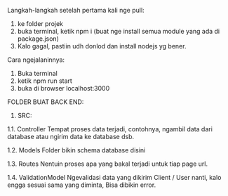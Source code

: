 Langkah-langkah setelah pertama kali nge pull:
1. ke folder projek
2. buka terminal, ketik npm i (buat nge install semua module yang ada di package.json)
3. Kalo gagal, pastiin udh donlod dan install nodejs yg bener.

Cara ngejalaninnya:
1. Buka terminal
2. ketik npm run start
3. buka di browser localhost:3000


FOLDER BUAT BACK END:

1. SRC:
 
  1.1. Controller
      Tempat proses data terjadi, contohnya, ngambil data dari database atau ngirim data ke database dsb.

  1.2. Models
      Folder bikin schema database disini 

  1.3. Routes
      Nentuin proses apa yang bakal terjadi untuk tiap page url.
  
  1.4. ValidationModel
      Ngevalidasi data yang dikirim Client / User nanti, kalo engga sesuai sama yang diminta, Bisa
      dibikin error.